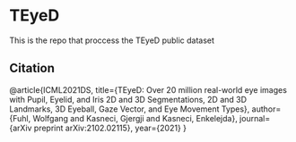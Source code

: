 # TEyeD
This is the repo that proccess the TEyeD public dataset


## Citation
@article{ICML2021DS,
  title={TEyeD: Over 20 million real-world eye images with Pupil, Eyelid, and Iris 2D and 3D Segmentations, 2D and 3D Landmarks, 3D Eyeball, Gaze Vector, and Eye Movement Types},
  author={Fuhl, Wolfgang and Kasneci, Gjergji and Kasneci, Enkelejda},
  journal={arXiv preprint arXiv:2102.02115},
  year={2021}
}

